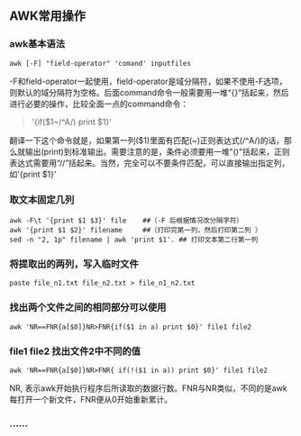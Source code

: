 ## AWK常用操作
### awk基本语法
	awk [-F] "field-operator" 'comand' inputfiles
-F和field-operator一起使用，field-operator是域分隔符，如果不使用-F选项，则默认的域分隔符为空格。后面command命令一般需要用一堆“{}”括起来，然后进行必要的操作，比较全面一点的command命令：
> 	'{if($1~/^A/) print $1}'
	
翻译一下这个命令就是，如果第一列($1)里面有匹配(~)正则表达式(/^A/)的话，那么就输出(print)到标准输出。需要注意的是，条件必须要用一堆"()"括起来，正则表达式需要用“//”括起来。当然，完全可以不要条件匹配，可以直接输出指定列，如'{print $1}'
### 取文本固定几列
	awk -F\t '{print $1 $3}' file    ##（-F 后根据情况改分隔字符）
	awk '{print $1 $2}' filename     ##（打印完第一列，然后打印第二列 ）
	sed -n "2, 1p" filename | awk 'print $1'. ## 打印文本第二行第一列
### 将提取出的两列，写入临时文件
	paste file_n1.txt file_n2.txt > file_n1_n2.txt
### 找出两个文件之间的相同部分可以使用
	awk 'NR==FNR{a[$0]}NR>FNR{if($1 in a) print $0}' file1 file2
### file1 file2 找出文件2中不同的值
	awk 'NR==FNR{a[$0]}NR>FNR{ if(!($1 in a)) print $0}' file1 file2 
NR, 表示awk开始执行程序后所读取的数据行数。FNR与NR类似，不同的是awk每打开一个新文件，FNR便从0开始重新累计。
### ......

